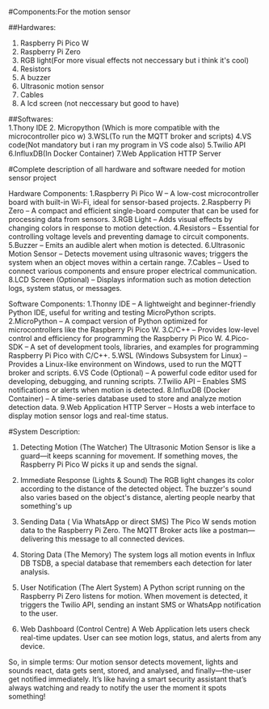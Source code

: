 #Components:For the motion sensor

##Hardwares:
1. Raspberry Pi Pico W
2. Raspberry Pi Zero
3. RGB light(For more visual effects not neccessary but i think it's cool)
4. Resistors
5. A buzzer
6. Ultrasonic motion sensor
7. Cables
8. A lcd screen (not neccessary but good to have)
   
##Softwares:   
1.Thony IDE 
2. Micropython (Which is more compatible with the microcontroller pico w)
3.WSL(To run the MQTT broker and scripts)
4.VS code(Not mandatory but i ran my program in VS code also)
5.Twilio API
6.InfluxDB(In Docker Container)
7.Web Application HTTP Server

#Complete description of all hardware and software needed for motion sensor project


Hardware Components:
1.Raspberry Pi Pico W – A low-cost microcontroller board with built-in Wi-Fi, ideal for sensor-based projects.
2.Raspberry Pi Zero – A compact and efficient single-board computer that can be used for processing data from sensors.
3.RGB Light – Adds visual effects by changing colors in response to motion detection.
4.Resistors – Essential for controlling voltage levels and preventing damage to circuit components.
5.Buzzer – Emits an audible alert when motion is detected.
6.Ultrasonic Motion Sensor – Detects movement using ultrasonic waves; triggers the system when an object moves within a certain range.
7.Cables – Used to connect various components and ensure proper electrical communication.
8.LCD Screen (Optional) – Displays information such as motion detection logs, system status, or messages.

Software Components:
1.Thonny IDE – A lightweight and beginner-friendly Python IDE, useful for writing and testing MicroPython scripts.
2.MicroPython – A compact version of Python optimized for microcontrollers like the Raspberry Pi Pico W.
3.C/C++ – Provides low-level control and efficiency for programming the Raspberry Pi Pico W.
4.Pico-SDK – A set of development tools, libraries, and examples for programming Raspberry Pi Pico with C/C++.
5.WSL (Windows Subsystem for Linux) – Provides a Linux-like environment on Windows, used to run the MQTT broker and scripts.
6.VS Code (Optional) – A powerful code editor used for developing, debugging, and running scripts.
7.Twilio API – Enables SMS notifications or alerts when motion is detected.
8.InfluxDB (Docker Container) – A time-series database used to store and analyze motion detection data.
9.Web Application HTTP Server – Hosts a web interface to display motion sensor logs and real-time status.

#System Description:
1. Detecting Motion (The Watcher)
The Ultrasonic Motion Sensor is like a guard—it keeps scanning for movement. If something moves, the Raspberry Pi Pico W picks it up and sends the signal.

2. Immediate Response (Lights & Sound)
The RGB light changes its color according to the distance of the detected object. The buzzer's sound also varies based on the object's distance, alerting people nearby that something's up

3. Sending Data ( Via WhatsApp or direct SMS)
The Pico W sends motion data to the Raspberry Pi Zero. The MQTT Broker acts like a postman—delivering this message to all connected devices.

4. Storing Data (The Memory)
The system logs all motion events in Influx DB TSDB, a special database that remembers each detection for later analysis.

5. User Notification (The Alert System)
A Python script running on the Raspberry Pi Zero listens for motion. When movement is detected, it triggers the Twilio API, sending an instant SMS or WhatsApp notification to the user.

6. Web Dashboard (Control Centre)
A Web Application lets users check real-time updates. User can see motion logs, status, and alerts from any device.

So, in simple terms: Our motion sensor detects movement, lights and sounds react, data gets sent, stored, and analysed, and finally—the-user get notified immediately.
It’s like having a smart security assistant that’s always watching and ready to notify the user the moment it spots something!

